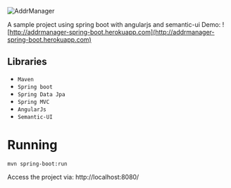 ![AddrManager](http://img.verto.me/addrmanager-logo.png)

A sample project using spring boot with angularjs and semantic-ui
Demo: ![http://addrmanager-spring-boot.herokuapp.com](http://addrmanager-spring-boot.herokuapp.com)

## Libraries

- `Maven`
- `Spring boot`
- `Spring Data Jpa`
- `Spring MVC`
- `AngularJs`
- `Semantic-UI`

# Running 

```shell
mvn spring-boot:run
```

Access the project via: http://localhost:8080/

